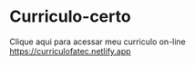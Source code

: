 # Curriculo-certo
Clique aqui para acessar meu curriculo on-line
https://curriculofatec.netlify.app

